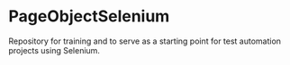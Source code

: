 # PageObjectSelenium
Repository for training and to serve as a starting point for test automation projects using Selenium.
